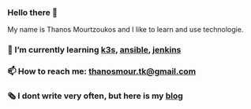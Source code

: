 ### Hello there 👋

My name is Thanos Mourtzoukos and I like to learn and use technologie.

### 🌱 I’m currently learning [k3s](https://k3s.io/), [ansible](https://www.ansible.com/), [jenkins](https://www.jenkins.io/)
### 📫 How to reach me: thanosmour.tk@gmail.com
### 🗞️ I dont write very often, but here is my [blog](https://thanos.mourtzoukos.space/)

<!--
**athamour1/athamour1** is a ✨ _special_ ✨ repository because its `README.md` (this file) appears on your GitHub profile.

Here are some ideas to get you started:

- 🔭 I’m currently working on ...
- 🌱 I’m currently learning ...
- 👯 I’m looking to collaborate on ...
- 🤔 I’m looking for help with ...
- 💬 Ask me about ...
- 📫 How to reach me: ...
- 😄 Pronouns: ...
- ⚡ Fun fact: ...


### 🔭 I’m currently working with European Dymanics in Greece, as a Devops Engineer

-->
